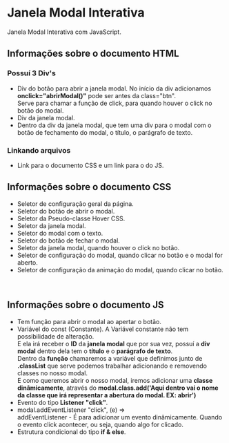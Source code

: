 
# Janela Modal Interativa
 Janela Modal Interativa com JavaScript.<br>

## Informações sobre o documento HTML
### Possuí 3 Div's 
* Div do botão para abrir a janela modal. No início da div adicionamos **onclick="abrirModal()"** pode ser antes da class="btn". <br> 
Serve para chamar a função de click, para quando houver o click no botão do modal.
* Div da janela modal.
* Dentro da div da janela modal, que tem uma div para o modal com o botão de fechamento do modal, o título, o parágrafo de texto.<br>

### Linkando arquivos
* Link para o documento CSS e um link para o do JS. <br>

## Informações sobre o documento CSS
* Seletor de configuração geral da página.
* Seletor do botão de abrir o modal.
* Seletor da Pseudo-classe Hover CSS.
* Seletor da janela modal.
* Seletor do modal com o texto.
* Seletor do botão de fechar o modal.
* Seletor da janela modal, quando houver o click no botão.
* Seletor de configuração do modal, quando clicar no botão e o modal for aberto.
* Seletor de configuração da animação do modal, quando clicar no botão.
<br>

## Informações sobre o documento JS
* Tem função para abrir o modal ao apertar o botão.
* Variável do const (Constante). A Variável constante não tem possibilidade de alteração.<br> 
E ela irá receber o **ID** da **janela modal** que por sua vez, possuí a **div modal** dentro dela tem o **título** e o **parágrafo de texto**. <br>
Dentro da **função** chamaremos a variável que definimos junto de **.classList** que serve podemos trabalhar adicionando e removendo classes no nosso modal.<br>
E como queremos abrir o nosso modal, iremos adicionar uma **classe dinâmicamente**, através do **modal.class.add('Aqui dentro vai o nome da classe que irá representar a abertura do modal. EX: abrir')**<br>
* Evento do tipo **Listener "click"**.
* modal.addEventListener "click", (e) =>  <br>
addEventListener - É para adicionar um evento dinâmicamente. Quando o evento click acontecer, ou seja, quando algo for clicado. 
* Estrutura condicional do tipo **if & else**.
<br>
